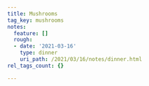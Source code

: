 ```yaml
---
title: Mushrooms
tag_key: mushrooms
notes:
  feature: []
  rough:
  - date: '2021-03-16'
    type: dinner
    uri_path: /2021/03/16/notes/dinner.html
rel_tags_count: {}

---
```

